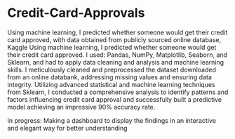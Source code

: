 # Credit-Card-Approvals
Using machine learning, I predicted whether someone would get their credit card approved, with data obtained from publicly sourced online database, Kaggle
Using machine learning, I predicted whether someone would get their credit card approved. I used: Pandas, NumPy, Matplotlib, Seaborn, and Sklearn, and had to apply data cleaning and analysis and machine learning skills.
I meticulously cleaned and preprocessed the dataset downloaded from an online databank, addressing missing values and ensuring data integrity. 
Utilizing advanced statistical and machine learning techniques from Sklearn, I conducted a comprehensive analysis to identify patterns and factors influencing credit card approval and successfully built a predictive model achieving an impressive 90% accuracy rate.


In progress: Making a dashboard to display the findings in an interactive and elegant way for better understanding
